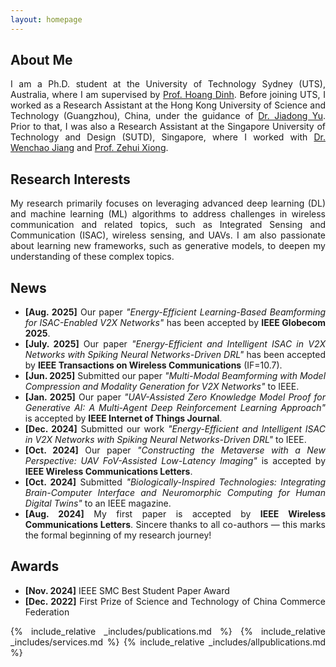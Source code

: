 ```yaml
---
layout: homepage
---
```

<style>
  p, li {
    text-align: justify !important;
  }
</style>
## About Me

I am a Ph.D. student at the University of Technology Sydney (UTS), Australia, where I am supervised by [Prof. Hoang Dinh](https://sites.google.com/view/dinh-thai-hoang/). Before joining UTS, I worked as a Research Assistant at the Hong Kong University of Science and Technology (Guangzhou), China, under the guidance of [Dr. Jiadong Yu](https://facultyprofiles.hkust-gz.edu.cn/faculty-personal-page/YU-Jiadong/jiadongyu). Prior to that, I was also a Research Assistant at the Singapore University of Technology and Design (SUTD), Singapore, where I worked with [Dr. Wenchao Jiang](https://istd.sutd.edu.sg/people/faculty/jiang-wenchao/) and [Prof. Zehui Xiong](https://sites.google.com/view/zehuixiong).

## Research Interests

My research primarily focuses on leveraging advanced deep learning (DL) and machine learning (ML) algorithms to address challenges in wireless communication and related topics, such as Integrated Sensing and Communication (ISAC), wireless sensing, and UAVs. I am also passionate about learning new frameworks, such as generative models, to deepen my understanding of these complex topics.

## News

- **[Aug. 2025]** Our paper *"Energy-Efficient Learning-Based Beamforming for ISAC-Enabled V2X Networks"* has been accepted by **IEEE Globecom 2025**.  
- **[July. 2025]** Our paper *"Energy-Efficient and Intelligent ISAC in V2X Networks with Spiking Neural Networks-Driven DRL"* has been accepted by **IEEE Transactions on Wireless Communications** (IF=10.7).  
- **[Jun. 2025]** Submitted our paper *"Multi-Modal Beamforming with Model Compression and Modality Generation for V2X Networks"* to IEEE.  
- **[Jan. 2025]** Our paper *"UAV-Assisted Zero Knowledge Model Proof for Generative AI: A Multi-Agent Deep Reinforcement Learning Approach"* is accepted by **IEEE Internet of Things Journal**.  
- **[Dec. 2024]** Submitted our work *"Energy-Efficient and Intelligent ISAC in V2X Networks with Spiking Neural Networks-Driven DRL"* to IEEE.  
- **[Oct. 2024]** Our paper *"Constructing the Metaverse with a New Perspective: UAV FoV-Assisted Low-Latency Imaging"* is accepted by **IEEE Wireless Communications Letters**.  
- **[Oct. 2024]** Submitted *"Biologically-Inspired Technologies: Integrating Brain-Computer Interface and Neuromorphic Computing for Human Digital Twins"* to an IEEE magazine.  
- **[Aug. 2024]** My first paper is accepted by **IEEE Wireless Communications Letters**. Sincere thanks to all co-authors — this marks the formal beginning of my research journey!

## Awards

- **[Nov. 2024]** IEEE SMC Best Student Paper Award  
- **[Dec. 2022]** First Prize of Science and Technology of China Commerce Federation  

{% include_relative _includes/publications.md %}
{% include_relative _includes/services.md %}
{% include_relative _includes/allpublications.md %}